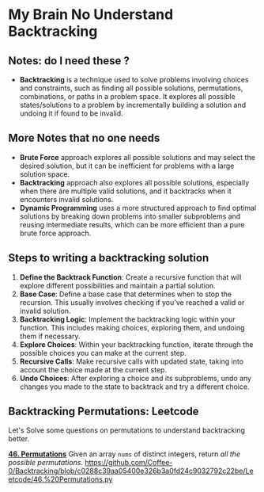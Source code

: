 # My Brain No Understand Backtracking

## Notes: do I need these ?

- **Backtracking** is a technique used to solve problems involving choices and constraints, such as finding all possible solutions, permutations, combinations, or paths in a problem space. It explores all possible states/solutions to a problem by incrementally building a solution and undoing it if found to be invalid.

## More Notes that no one needs

- **Brute Force** approach explores all possible solutions and may select the desired solution, but it can be inefficient for problems with a large solution space.
- **Backtracking** approach also explores all possible solutions, especially when there are multiple valid solutions, and it backtracks when it encounters invalid solutions.
- **Dynamic Programming** uses a more structured approach to find optimal solutions by breaking down problems into smaller subproblems and reusing intermediate results, which can be more efficient than a pure brute force approach.

## Steps to writing a backtracking solution

1. **Define the Backtrack Function**: Create a recursive function that will explore different possibilities and maintain a partial solution.
2. **Base Case**: Define a base case that determines when to stop the recursion. This usually involves checking if you've reached a valid or invalid solution.
3. **Backtracking Logic**: Implement the backtracking logic within your function. This includes making choices, exploring them, and undoing them if necessary.
4. **Explore Choices**: Within your backtracking function, iterate through the possible choices you can make at the current step.
5. **Recursive Calls**: Make recursive calls with updated state, taking into account the choice made at the current step.
6. **Undo Choices**: After exploring a choice and its subproblems, undo any changes you made to the state to backtrack and try a different choice.

## Backtracking Permutations: Leetcode

Let's Solve some questions on permutations to understand backtracking better.

**[46. Permutations](https://leetcode.com/problems/permutations/)**
Given an array `nums` of distinct integers, return _all the possible permutations_.
https://github.com/Coffee-0/Backtracking/blob/c0288c39aa05400e326b3a0fd24c9032792c22be/Leetcode/46.%20Permutations.py
